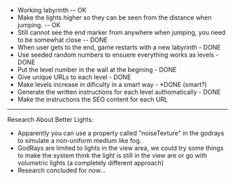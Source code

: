 - Working labyrinth -- OK
- Make the lights higher so they can be seen from the distance when jumping. -- OK
- Still cannot see the end marker from anywhere when jumping, you need to be somewhat close -- DONE
- When user gets to the end, game restarts with a new labyrinth - DONE
- Use seeded random numbers to ensuere everything works as levels - DONE
- Put the level number in the wall at the begining - DONE
- Give unique URLs to each level - DONE 
- Make levels increase in dificulty in a smart way - *DONE (smart?)
- Generate the written instructions for each level authomatically - DONE
- Make the instructions the SEO content for each URL
-----

Research About Better Lights:
- Apparently you can use a property called "noiseTexture" in the godrays to simulate a non-uniform medium like fog.
- GodRays are limited to lights in the view area, we could try some things to make the system think the light is still in the view are or go with volumetric lights (a completely different approach)
- Research concluded for now...